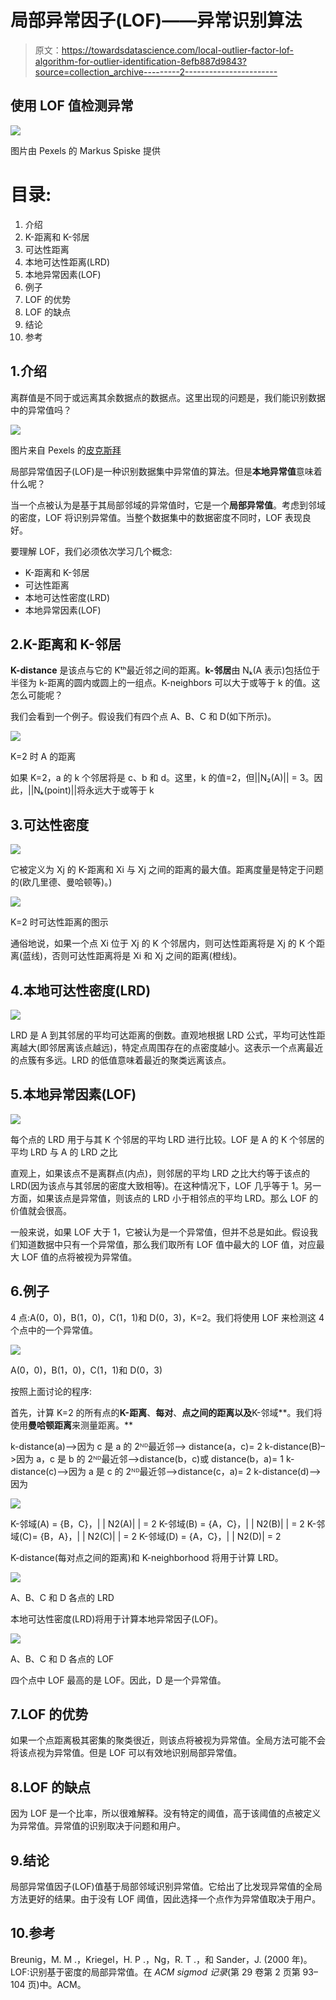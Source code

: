 # 局部异常因子(LOF)——异常识别算法

> 原文：<https://towardsdatascience.com/local-outlier-factor-lof-algorithm-for-outlier-identification-8efb887d9843?source=collection_archive---------2----------------------->

## 使用 LOF 值检测异常

![](img/1b288287ec514211b3a710f81596b3c1.png)

图片由 Pexels 的 Markus Spiske 提供

# 目录:

1.  介绍
2.  K-距离和 K-邻居
3.  可达性距离
4.  本地可达性距离(LRD)
5.  本地异常因素(LOF)
6.  例子
7.  LOF 的优势
8.  LOF 的缺点
9.  结论
10.  参考

## 1.介绍

离群值是不同于或远离其余数据点的数据点。这里出现的问题是，我们能识别数据中的异常值吗？

![](img/8c3c87c7ae48bb9afcbc4ed00924056c.png)

图片来自 Pexels 的[皮克斯拜](https://www.pexels.com/photo/board-game-box-business-card-262028/)

局部异常值因子(LOF)是一种识别数据集中异常值的算法。但是**本地异常值**意味着什么呢？

当一个点被认为是基于其局部邻域的异常值时，它是一个**局部异常值**。考虑到邻域的密度，LOF 将识别异常值。当整个数据集中的数据密度不同时，LOF 表现良好。

要理解 LOF，我们必须依次学习几个概念:

*   K-距离和 K-邻居
*   可达性距离
*   本地可达性密度(LRD)
*   本地异常因素(LOF)

## 2.K-距离和 K-邻居

**K-distance** 是该点与它的 Kᵗʰ最近邻之间的距离。**k-邻居**由 Nₖ(A 表示)包括位于半径为 k-距离的圆内或圆上的一组点。K-neighbors 可以大于或等于 k 的值。这怎么可能呢？

我们会看到一个例子。假设我们有四个点 A、B、C 和 D(如下所示)。

![](img/4ca630e44824c3ef91e658eb9606cdaf.png)

K=2 时 A 的距离

如果 K=2，a 的 k 个邻居将是 c、b 和 d。这里，k 的值=2，但||N₂(A)|| = 3。因此，||Nₖ(point)||将永远大于或等于 k

## 3.可达性密度

![](img/16b6f1468b39c4b875a72945b73c5449.png)

它被定义为 Xj 的 K-距离和 Xi 与 Xj 之间的距离的最大值。距离度量是特定于问题的(欧几里德、曼哈顿等)。)

![](img/075ab709e5d587f7a96b53d483c80908.png)

K=2 时可达性距离的图示

通俗地说，如果一个点 Xi 位于 Xj 的 K 个邻居内，则可达性距离将是 Xj 的 K 个距离(蓝线)，否则可达性距离将是 Xi 和 Xj 之间的距离(橙线)。

## 4.本地可达性密度(LRD)

![](img/31ef512367c472e82ea8a44fe00ec32c.png)

LRD 是 A 到其邻居的平均可达距离的倒数。直观地根据 LRD 公式，平均可达性距离越大(即邻居离该点越远)，特定点周围存在的点密度越小。这表示一个点离最近的点簇有多远。LRD 的低值意味着最近的聚类远离该点。

## 5.本地异常因素(LOF)

![](img/16f209366988a8516b92e3558be6fdf3.png)

每个点的 LRD 用于与其 K 个邻居的平均 LRD 进行比较。LOF 是 A 的 K 个邻居的平均 LRD 与 A 的 LRD 之比

直观上，如果该点不是离群点(内点)，则邻居的平均 LRD 之比大约等于该点的 LRD(因为该点与其邻居的密度大致相等)。在这种情况下，LOF 几乎等于 1。另一方面，如果该点是异常值，则该点的 LRD 小于相邻点的平均 LRD。那么 LOF 的价值就会很高。

一般来说，如果 LOF 大于 1，它被认为是一个异常值，但并不总是如此。假设我们知道数据中只有一个异常值，那么我们取所有 LOF 值中最大的 LOF 值，对应最大 LOF 值的点将被视为异常值。

## 6.例子

4 点:A(0，0)，B(1，0)，C(1，1)和 D(0，3)，K=2。我们将使用 LOF 来检测这 4 个点中的一个异常值。

![](img/34e1fdcb14a2da3ca8b888042c51d6ba.png)

A(0，0)，B(1，0)，C(1，1)和 D(0，3)

按照上面讨论的程序:

首先，计算 K=2 的所有点的**K-距离**、**每对**、**点之间的距离以及**K-邻域**。我们将使用**曼哈顿距离**来测量距离。**

k-distance(a)–>因为 c 是 a 的 2ᴺᴰ最近邻–> distance(a，c)= 2
k-distance(B)–>因为 a，c 是 b 的 2ᴺᴰ最近邻–>distance(b，c)或 distance(b，a)= 1
k-distance(c)–>因为 a 是 c 的 2ᴺᴰ最近邻–>distance(c，a)= 2
k-distance(d)–>因为

![](img/61707bc4a8a6700842b8da544fbf6e2d.png)

K-邻域(A) = {B，C}，| | N2(A)| | = 2
K-邻域(B) = {A，C}，| | N2(B)| | = 2
K-邻域(C)= {B，A}，| | N2(C)| | = 2
K-邻域(D) = {A，C}，| | N2(D)| = 2

K-distance(每对点之间的距离)和 K-neighborhood 将用于计算 LRD。

![](img/c29a28b955a3ddf47736712fcc990ac2.png)

A、B、C 和 D 各点的 LRD

本地可达性密度(LRD)将用于计算本地异常因子(LOF)。

![](img/7a45901447c37d731a0a3291f4428e09.png)

A、B、C 和 D 各点的 LOF

四个点中 LOF 最高的是 LOF。因此，D 是一个异常值。

## 7.LOF 的优势

如果一个点距离极其密集的聚类很近，则该点将被视为异常值。全局方法可能不会将该点视为异常值。但是 LOF 可以有效地识别局部异常值。

## 8.LOF 的缺点

因为 LOF 是一个比率，所以很难解释。没有特定的阈值，高于该阈值的点被定义为异常值。异常值的识别取决于问题和用户。

## 9.结论

局部异常值因子(LOF)值基于局部邻域识别异常值。它给出了比发现异常值的全局方法更好的结果。由于没有 LOF 阈值，因此选择一个点作为异常值取决于用户。

## 10.参考

Breunig，M. M .，Kriegel，H. P .，Ng，R. T .，和 Sander，J. (2000 年)。LOF:识别基于密度的局部异常值。在 *ACM sigmod 记录*(第 29 卷第 2 页第 93–104 页)中。ACM。